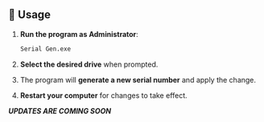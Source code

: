 ## 🔧 Usage

1. **Run the program as Administrator**:
   ```sh
   Serial Gen.exe
   ```

2. **Select the desired drive** when prompted.

3. The program will **generate a new serial number** and apply the change.

4. **Restart your computer** for changes to take effect.


*****UPDATES ARE COMING SOON*****
